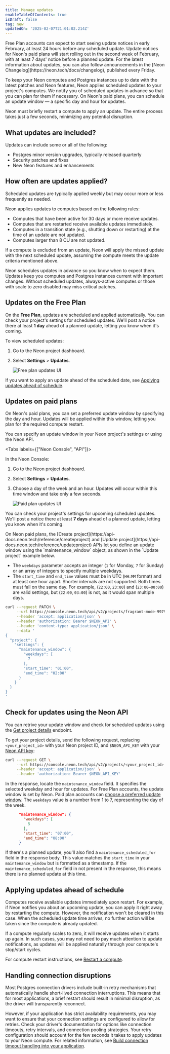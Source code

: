 ```yaml
---
title: Manage updates
enableTableOfContents: true
isDraft: false
tag: new
updatedOn: '2025-02-07T21:01:02.214Z'
---
```


<Admonition type="note" title="updates coming soon">
Free Plan accounts can expect to start seeing update notices in early February, at least 24 hours before any scheduled update. Update notices for Neon's paid plans will start rolling out in the second week of February, with at least 7 days' notice before a planned update. For the latest information about updates, you can also follow announcements in the [Neon Changelog](https://neon.tech/docs/changelog), published every Friday.
</Admonition>

To keep your Neon computes and Postgres instances up to date with the latest patches and Neon features, Neon applies scheduled updates to your project's computes. We notify you of scheduled updates in advance so that you can plan for them if necessary. On Neon's paid plans, you can schedule an update window — a specific day and hour for updates.

Neon must briefly restart a compute to apply an update. The entire process takes just a few seconds, minimizing any potential disruption.

## What updates are included?

Updates can include some or all of the following:

- Postgres minor version upgrades, typically released quarterly
- Security patches and fixes
- New Neon features and enhancements

## How often are updates applied?

Scheduled updates are typically applied weekly but may occur more or less frequently as needed.

Neon applies updates to computes based on the following rules:

- Computes that have been active for 30 days or more receive updates.
- Computes that are restarted receive available updates immediately.
- Computes in a transition state (e.g., shutting down or restarting) at the time of an update are not updated.
- Computes larger than 8 CU are not updated.

If a compute is excluded from an update, Neon will apply the missed update with the next scheduled update, assuming the compute meets the update criteria mentioned above.

<Admonition type="note" title="Regular updates keep your database healthy">
Neon schedules updates in advance so you know when to expect them. Updates keep you computes and Postgres instances current with important changes. Without scheduled updates, always-active computes or those with scale to zero disabled may miss critical patches.
</Admonition>

## Updates on the Free Plan

On the **Free Plan**, updates are scheduled and applied automatically. You can check your project's settings for scheduled updates. We'll post a notice there at least **1 day** ahead of a planned update, letting you know when it's coming.

To view scheduled updates:

1. Go to the Neon project dashboard.
2. Select **Settings** > **Updates**.

   ![Free plan updates UI](/docs/manage/free_plan_updates.png)

If you want to apply an update ahead of the scheduled date, see [Applying updates ahead of schedule](#applying-updates-ahead-of-schedule).

## Updates on paid plans

On Neon's paid plans, you can set a preferred update window by specifying the day and hour. Updates will be applied within this window, letting you plan for the required compute restart.

You can specify an update window in your Neon project's settings or using the Neon API.

<Tabs labels={["Neon Console", "API"]}>

<TabItem>
In the Neon Console:

1. Go to the Neon project dashboard.
2. Select **Settings** > **Updates**.
3. Choose a day of the week and an hour. Updates will occur within this time window and take only a few seconds.

   ![Paid plan updates UI](/docs/manage/paid_plan_updates.png)

You can check your project's settings for upcoming scheduled updates. We'll post a notice there at least **7 days** ahead of a planned update, letting you know when it's coming.

</TabItem>

<TabItem>
On Neon paid plans, the [Create project](https://api-docs.neon.tech/reference/createproject) and [Update project](https://api-docs.neon.tech/reference/updateproject) APIs let you define an update window using the `maintenance_window` object, as shown in the `Update project` example below.

- The `weekdays` parameter accepts an integer (`1` for Monday, `7` for Sunday) or an array of integers to specify multiple weekdays.
- The `start_time` and `end_time` values must be in UTC (`HH:MM` format) and at least one hour apart. Shorter intervals are not supported. Both times must fall on the same day. For example, (`22:00`, `23:00`) and (`23:00–00:00`) are valid settings, but (`22:00`, `03:00`) is not, as it would span multiple days.

```bash
curl --request PATCH \
     --url https://console.neon.tech/api/v2/projects/fragrant-mode-99795914 \
     --header 'accept: application/json' \
     --header 'authorization: Bearer $NEON_API' \
     --header 'content-type: application/json' \
     --data '
{
  "project": {
    "settings": {
      "maintenance_window": {
        "weekdays": [
          7
        ],
        "start_time": "01:00",
        "end_time": "02:00"
      }
    }
  }
}
'
```

</TabItem>

</Tabs>

## Check for updates using the Neon API

You can retrive your update window and check for scheduled updates using the [Get project details](https://api-docs.neon.tech/reference/getproject) endpoint.

To get your project details, send the following request, replacing `<your_project_id>` with your Neon project ID, and `$NEON_API_KEY` with your [Neon API key](/docs/manage/api-keys):

```bash
curl --request GET \
     --url https://console.neon.tech/api/v2/projects/<your_project_id> \
     --header 'accept: application/json' \
     --header 'authorization: Bearer $NEON_API_KEY'
```

In the response, locate the `maintenance_window` field. It specifies the selected weekday and hour for updates. For Free Plan accounts, the update window is set by Neon. Paid plan accounts can [choose a preferred update window](#updates-on-paid-plans). The `weekdays` value is a number from 1 to 7, representing the day of the week.

```json
      "maintenance_window": {
        "weekdays": [
          5
        ],
        "start_time": "07:00",
        "end_time": "08:00"
      }
```

If there's a planned update, you'll also find a `maintenance_scheduled_for` field in the response body. This value matches the `start_time` in your `maintenance_window` but is formatted as a timestamp. If the `maintenance_scheduled_for` field in not present in the response, this means there is no planned update at this time.

## Applying updates ahead of schedule

Computes receive available updates immediately upon restart. For example, if Neon notifies you about an upcoming update, you can apply it right away by restarting the compute. However, the notification won't be cleared in this case. When the scheduled update time arrives, no further action will be taken since the compute is already updated.

If a compute regularly scales to zero, it will receive updates when it starts up again. In such cases, you may not need to pay much attention to update notifications, as updates will be applied naturally through your compute's stop/start cycles.

For compute restart instructions, see [Restart a compute](/docs/manage/endpoints#restart-a-compute).

## Handling connection disruptions

Most Postgres connection drivers include built-in retry mechanisms that automatically handle short-lived connection interruptions. This means that for most applications, a brief restart should result in minimal disruption, as the driver will transparently reconnect.

However, if your application has strict availability requirements, you may want to ensure that your connection settings are configured to allow for retries. Check your driver's documentation for options like connection timeouts, retry intervals, and connection pooling strategies. Your retry configuration should account for the few seconds it takes to apply updates to your Neon compute. For related information, see [Build connection timeout handling into your application](/docs/connect/connection-latency#build-connection-timeout-handling-into-your-application).

<NeedHelp/>
